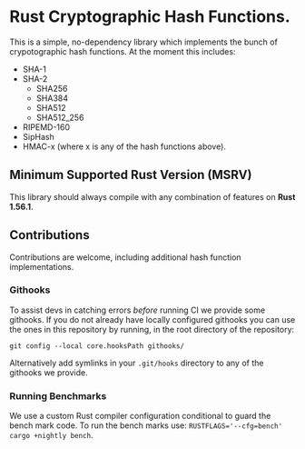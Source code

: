 # Rust Cryptographic Hash Functions.

This is a simple, no-dependency library which implements the bunch of crypotographic hash
functions. At the moment this includes:
 - SHA-1
 - SHA-2
   - SHA256
   - SHA384
   - SHA512
   - SHA512_256
 - RIPEMD-160
 - SipHash
 - HMAC-x (where x is any of the hash functions above).

## Minimum Supported Rust Version (MSRV)

This library should always compile with any combination of features on **Rust 1.56.1**.

## Contributions

Contributions are welcome, including additional hash function implementations.

### Githooks

To assist devs in catching errors _before_ running CI we provide some githooks. If you do not
already have locally configured githooks you can use the ones in this repository by running, in the
root directory of the repository:
```
git config --local core.hooksPath githooks/
```

Alternatively add symlinks in your `.git/hooks` directory to any of the githooks we provide.

### Running Benchmarks

We use a custom Rust compiler configuration conditional to guard the bench mark code. To run the
bench marks use: `RUSTFLAGS='--cfg=bench' cargo +nightly bench`.
